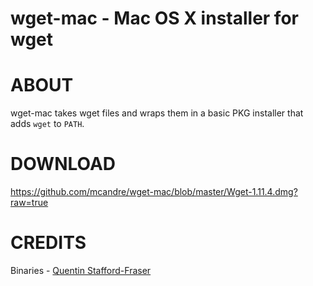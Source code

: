 # wget-mac - Mac OS X installer for wget

# ABOUT

wget-mac takes wget files and wraps them in a basic PKG installer that adds `wget` to `PATH`.

# DOWNLOAD

https://github.com/mcandre/wget-mac/blob/master/Wget-1.11.4.dmg?raw=true

# CREDITS

Binaries - [Quentin Stafford-Fraser](http://www.qandr.org/quentin)
